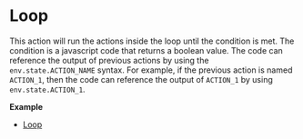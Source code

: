 # Loop

This action will run the actions inside the loop until the condition is met. The condition is a javascript code that returns a boolean value. The code can reference the output of previous actions by using the `env.state.ACTION_NAME` syntax. For example, if the previous action is named `ACTION_1`, then the code can reference the output of `ACTION_1` by using `env.state.ACTION_1`.

**Example**

* [Loop](https://rebyte.ai/p/21b2295005587a5375d8/callable/0029ec181e52a9fc2bc3)
